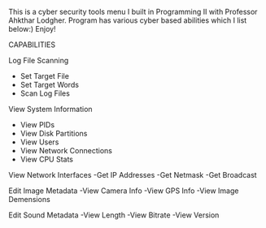 This is a cyber security tools menu I built in Programming II with Professor Ahkthar Lodgher.
Program has various cyber based abilities which I list below:) Enjoy!

CAPABILITIES

Log File Scanning
  - Set Target File
  - Set Target Words
  - Scan Log Files

View System Information
  - View PIDs
  - View Disk Partitions
  - View Users
  - View Network Connections
  - View CPU Stats

View Network Interfaces
  -Get IP Addresses
  -Get Netmask
  -Get Broadcast

Edit Image Metadata
  -View Camera Info
  -View GPS Info
  -View Image Demensions

Edit Sound Metadata
  -View Length
  -View Bitrate
  -View Version

